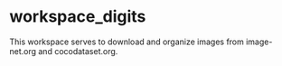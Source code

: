 # workspace_digits
This workspace serves to download and organize images from image-net.org and cocodataset.org.
